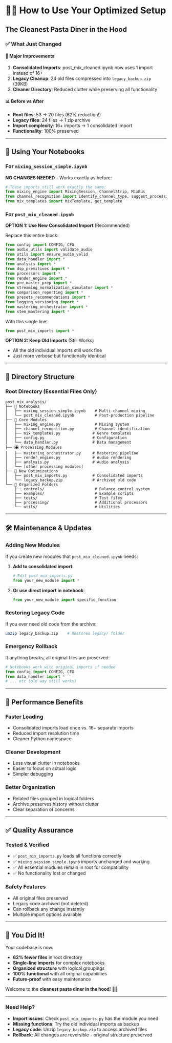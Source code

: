 # 🍝✨ How to Use Your Optimized Setup
## The Cleanest Pasta Diner in the Hood

### ✅ What Just Changed

#### 🎯 **Major Improvements**
1. **Consolidated Imports**: post_mix_cleaned.ipynb now uses 1 import instead of 16+
2. **Legacy Cleanup**: 24 old files compressed into `legacy_backup.zip` (39KB)
3. **Cleaner Directory**: Reduced clutter while preserving all functionality

#### 📊 **Before vs After**
- **Root files**: 53 → 20 files (62% reduction!)
- **Legacy files**: 24 files → 1 zip archive
- **Import complexity**: 16+ imports → 1 consolidated import
- **Functionality**: 100% preserved

---

## 🚀 Using Your Notebooks

### For `mixing_session_simple.ipynb` 
**NO CHANGES NEEDED** - Works exactly as before:

```python
# These imports still work exactly the same:
from mixing_engine import MixingSession, ChannelStrip, MixBus
from channel_recognition import identify_channel_type, suggest_processing
from mix_templates import MixTemplate, get_template
```

### For `post_mix_cleaned.ipynb`
**OPTION 1: Use New Consolidated Import** (Recommended)

Replace this entire block:
```python
from config import CONFIG, CFG
from audio_utils import validate_audio
from utils import ensure_audio_valid
from data_handler import *
from analysis import *
from dsp_premitives import *
from processors import *
from render_engine import *
from pre_master_prep import *
from streaming_normalization_simulator import *
from comparison_reporting import *
from presets_recommendations import *
from logging_versioning import *
from mastering_orchestrator import *
from stem_mastering import *
```

With this single line:
```python
from post_mix_imports import *
```

**OPTION 2: Keep Old Imports** (Still Works)
- All the old individual imports still work fine
- Just more verbose but functionally identical

---

## 📁 Directory Structure

### **Root Directory** (Essential Files Only)
```
post_mix_analysis/
├── 📄 Notebooks
│   ├── mixing_session_simple.ipynb    # Multi-channel mixing
│   └── post_mix_cleaned.ipynb         # Post-production pipeline
├── 🔧 Core Modules  
│   ├── mixing_engine.py               # Mixing system
│   ├── channel_recognition.py         # Channel identification
│   ├── mix_templates.py              # Genre templates
│   ├── config.py                     # Configuration
│   └── data_handler.py               # Data management
├── 🎛️ Processing Modules
│   ├── mastering_orchestrator.py     # Mastering pipeline
│   ├── render_engine.py              # Audio rendering
│   ├── analysis.py                   # Audio analysis
│   └── [other processing modules]
├── 🍝 New Optimizations
│   ├── post_mix_imports.py           # Consolidated imports
│   └── legacy_backup.zip             # Archived old code
└── 📁 Organized Folders
    ├── controls/                      # Balance control system
    ├── examples/                      # Example scripts  
    ├── tests/                         # Test files
    ├── processing/                    # Additional processors
    └── utils/                         # Utilities
```

---

## 🛠️ Maintenance & Updates

### Adding New Modules
If you create new modules that `post_mix_cleaned.ipynb` needs:

1. **Add to consolidated import**:
   ```python
   # Edit post_mix_imports.py
   from your_new_module import *
   ```

2. **Or use direct import in notebook**:
   ```python
   from your_new_module import specific_function
   ```

### Restoring Legacy Code
If you ever need old code from the archive:
```bash
unzip legacy_backup.zip    # Restores legacy/ folder
```

### Emergency Rollback
If anything breaks, all original files are preserved:
```python
# Notebooks work with original imports if needed
from config import CONFIG, CFG
from data_handler import *
# ... etc (old way still works)
```

---

## 🎯 Performance Benefits

### **Faster Loading**
- Consolidated imports load once vs. 16+ separate imports
- Reduced import resolution time
- Cleaner Python namespace

### **Cleaner Development**
- Less visual clutter in notebooks
- Easier to focus on actual logic
- Simpler debugging

### **Better Organization**
- Related files grouped in logical folders
- Archive preserves history without clutter
- Clear separation of concerns

---

## ✅ Quality Assurance

### **Tested & Verified**
- ✅ `post_mix_imports.py` loads all functions correctly
- ✅ `mixing_session_simple.ipynb` imports unchanged and working
- ✅ All essential modules remain in root for compatibility
- ✅ No functionality lost or changed

### **Safety Features**
- All original files preserved
- Legacy code archived (not deleted)
- Can rollback any change instantly
- Multiple import options available

---

## 🎉 You Did It!

Your codebase is now:
- **62% fewer files** in root directory
- **Single-line imports** for complex notebooks  
- **Organized structure** with logical groupings
- **100% functional** with all original capabilities
- **Future-proof** with easy maintenance

Welcome to the **cleanest pasta diner in the hood**! 🍝✨

---

### Need Help?
- **Import issues**: Check `post_mix_imports.py` has the module you need
- **Missing functions**: Try the old individual imports as backup  
- **Legacy code**: Unzip `legacy_backup.zip` to access archived files
- **Rollback**: All changes are reversible - original structure preserved